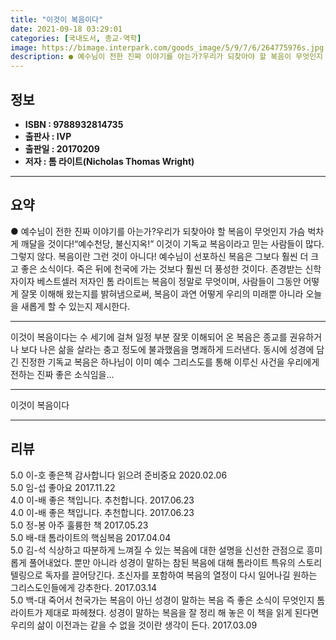 ```yaml
---
title: "이것이 복음이다"
date: 2021-09-18 03:29:01
categories: [국내도서, 종교-역학]
image: https://bimage.interpark.com/goods_image/5/9/7/6/264775976s.jpg
description: ● 예수님이 전한 진짜 이야기를 아는가?우리가 되찾아야 할 복음이 무엇인지 가슴 벅차게 깨달을 것이다!“예수천당, 불신지옥!” 이것이 기독교 복음이라고 믿는 사람들이 많다. 그렇지 않다. 복음이란 그런 것이 아니다! 예수님이 선포하신 복음은 그보다 훨씬 더 크고 좋은 소식이다. 죽은
---
```


## **정보**

- **ISBN : 9788932814735**
- **출판사 : IVP**
- **출판일 : 20170209**
- **저자 : 톰 라이트(Nicholas Thomas Wright)**

------



## **요약**

●  예수님이 전한 진짜 이야기를 아는가?우리가 되찾아야 할 복음이 무엇인지 가슴 벅차게 깨달을 것이다!“예수천당, 불신지옥!” 이것이 기독교 복음이라고 믿는 사람들이 많다. 그렇지 않다. 복음이란 그런 것이 아니다! 예수님이 선포하신 복음은 그보다 훨씬 더 크고 좋은 소식이다. 죽은 뒤에 천국에 가는 것보다 훨씬 더 풍성한 것이다. 존경받는 신학자이자 베스트셀러 저자인 톰 라이트는 복음이 정말로 무엇이며, 사람들이 그동안 어떻게 잘못 이해해 왔는지를 밝혀냄으로써, 복음이 과연 어떻게 우리의 미래뿐 아니라 오늘을 새롭게 할 수 있는지 제시한다.

------

이것이 복음이다는 수 세기에 걸쳐 일정 부분 잘못 이해되어 온 복음은 종교를 권유하거나 보다 나은 삶을 살라는 충고 정도에 불과했음을 명쾌하게 드러낸다. 동시에 성경에 담긴 진정한 기독교 복음은 하나님이 이미 예수 그리스도를 통해 이루신 사건을 우리에게 전하는 진짜 좋은 소식임을... 

------


이것이 복음이다 

------


## **리뷰** 

5.0 이-호 좋은책 감사합니다 
읽으려 준비중요 2020.02.06 <br/>5.0 임-섭 좋아요 2017.11.22 <br/>4.0 이-배 좋은 책입니다. 추천합니다.  2017.06.23 <br/>4.0 이-배 좋은 책입니다. 추천합니다.  2017.06.23 <br/>5.0 정-봉 아주 훌륭한 책 2017.05.23 <br/>5.0 배-태 톰라이트의 핵심복음 2017.04.04 <br/>5.0 김-석 식상하고 따분하게 느껴질 수 있는 복음에 대한 설명을 신선한 관점으로 흥미롭게 풀어내었다. 뿐만 아니라 성경이 말하는 참된 복음에 대해 톰라이트 특유의 스토리텔링으로 독자를 끌어당긴다. 초신자를 포함하여 복음의 열정이 다시 일어나길 원하는 그리스도인들에게 강추한다. 2017.03.14 <br/>5.0 백-대 죽어서 천국가는 복음이 아닌 성경이 말하는 복음 즉 좋은 소식이 무엇인지 톰라이트가 제대로 파헤쳤다. 성경이 말하는 복음을 잘 정리 해 놓은 이 책을 읽게 된다면 우리의 삶이 이전과는 같을 수 없을 것이란 생각이 든다. 2017.03.09 <br/>